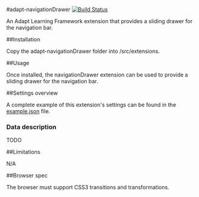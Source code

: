 #adapt-navigationDrawer [![Build Status](https://travis-ci.org/JeromeLam/adapt-navigationDrawer.svg?branch=master)](https://travis-ci.org/JeromeLam/adapt-navigationDrawer)

An Adapt Learning Framework extension that provides a sliding drawer for the navigation bar.

##Installation

Copy the adapt-navigationDrawer folder into /src/extensions.

##Usage

Once installed, the navigationDrawer extension can be used to provide a sliding drawer for the navigation bar.

##Settings overview

A complete example of this extension's settings can be found in the [example.json](https://github.com/JeromeLam/adapt-navigationDrawer/blob/master/example.json) file.

### Data description

TODO

##Limitations

N/A

##Browser spec

The browser must support CSS3 transitions and transformations.
